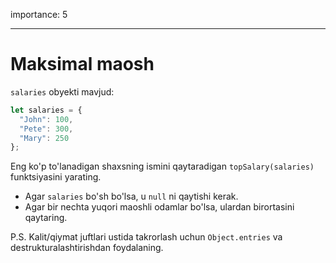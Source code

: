 importance: 5

---

# Maksimal maosh

`salaries` obyekti mavjud:

```js
let salaries = {
  "John": 100,
  "Pete": 300,
  "Mary": 250
};
```

Eng ko'p to'lanadigan shaxsning ismini qaytaradigan `topSalary(salaries)` funktsiyasini yarating.

- Agar `salaries` bo'sh bo'lsa, u `null` ni qaytishi kerak.
- Agar bir nechta yuqori maoshli odamlar bo'lsa, ulardan birortasini qaytaring.

P.S. Kalit/qiymat juftlari ustida takrorlash uchun `Object.entries` va destrukturalashtirishdan foydalaning.
